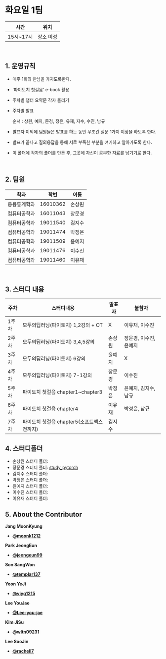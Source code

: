 # 화요일 1팀

| 시간 | 위치 |
|----------|------|
| 15시~17시 | 장소 미정 | 

<br>

##  1. 운영규칙 

 - 매주 1회의 만남을 가지도록한다.<br>
 - '파이토치 첫걸음' e-book 활용
 - 주차별 챕터 요약문 각자 올리기
 - 주차별 발표
 
   순서 : 상원, 예지, 문경, 정은, 유재, 지수, 수진, 남규
 - 발표자 이외에 팀원들은 발표를 하는 동안 무조건 질문 1가지 이상을 하도록 한다.
 - 발표가 끝나고 질의응답을 통해 서로 부족한 부분을 얘기하고 알아가도록 한다.
 - 이 폴더에 각자의 폴더를 만든 후, 그곳에 자신이 공부한 자료를 남기기로 한다.

 
 <br>
 

## 2. 팀원
| 학과 | 학번 | 이름 |
| ---- | ---- | ---- |
| 응용통계학과     |  16010362    |  손상원   |
| 컴퓨터공학과     |  16011043    |  장문경   |
| 컴퓨터공학과     |  19011540    |  김지수   |
| 컴퓨터공학과     |  19011474    |  박정은   |
| 컴퓨터공학과     |  19011509    |  윤예지   |
| 컴퓨터공학과     |  19011476    |  이수진   |
| 컴퓨터공학과     |  19011460    |  이유재   |

<br>

## 3. 스터디 내용
| 주차 | 스터디내용 | 발표자 |  불참자  |
| ---- | ---- | ---- |  ----  |
| 1주차     |  모두의딥러닝(파이토치) 1,2강의   + OT | X    |  이유재, 이수진  |
| 2주차     |  모두의딥러닝(파이토치) 3,4,5강의    |  손상원   |  장문경, 이수진, 윤예지  |
| 3주차     |  모두의딥러닝(파이토치)  6강의      |  윤예지  |   X   |
| 4주차     |  모두의딥러닝(파이토치)  7-1강의      |  장문경  |   이수진  |
| 5주차     |     파이토치 첫걸음 chapter1~chapter3  |  박정은  |   윤예지, 김지수, 남규  |
| 6주차     |     파이토치 첫걸음 chapter4  |  이유재  |   박정은, 남규  |
| 7주차     |     파이토치 첫걸음 chapter5(소프트맥스전까지)  |  김지수  |  |

 



## 4. 스터디폴더 
 - 손상원 스터디 폴더:
 - 장문경 스터디 폴더: [study_pytorch](https://github.com/moonk1212/study_pytorch)
 - 김지수 스터디 폴더: 
 - 박정은 스터디 폴더: 
 - 윤예지 스터디 폴더: 
 - 이수진 스터디 폴더: 
 - 이유재 스터디 폴더: 
     
## 5. About the Contributor

**Jang MoonKyung**
- [**@moonk1212**](https://github.com/moonk1212)   

**Park JeongEun**
- [**@jeongeun99**](https://github.com/jeongeun99)  

**Son SangWon**
- [**@templar137**](https://github.com/templar137)  

**Yoon YeJi**
- [**@yjyg1215**](https://github.com/yjyg1215)  

**Lee YouJae**
- [**@Lee-you-jae**](https://github.com/Lee-you-jae)  

**Kim JiSu**
- [**@wltn09231**](https://github.com/wltn09231)  

**Lee SooJin**
- [**@rachell7**](https://github.com/rachell7)  
